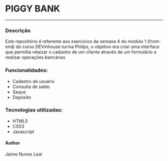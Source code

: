 <h1>PIGGY BANK</h1>
<hr>

<h3>Descrição</h3>

<p>Este repositório é referente aos exercícios da semana 4 do módulo 1 (front-end) do curso DEVinhouse turma Philips, o objetivo era criar uma interface que permitia relaizar o cadastro de um cliente através de um formulário e realizar operações bancárias</p>

<h3>Funcionalidades:</h3>
<ul>
  <li>Cadastro de usuário</li>
  <li>Consulta de saldo</li>
  <li>Saque</li>
  <li>Depósito</li>
</ul>

<h3>Tecnologias utilizadas:</h3>
<ul>
  <li>HTML5</li>
  <li>CSS3</li>
  <li>Javascript</li>
</ul>

<h4>Author</h4>
<p>Jaime Nunes Leal</p>
